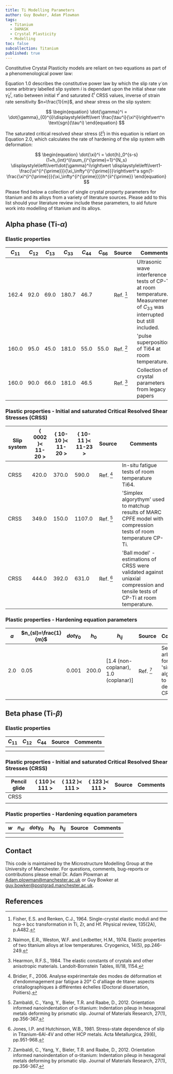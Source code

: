 ```yaml
---
title: Ti Modelling Parameters
author: Guy Bowker, Adam Plowman
tags:
  - Titanium
  - DAMASK
  - Crystal Plasticity
  - Modelling
toc: false
subcollection: Titanium
published: true
---
```


Constitutive Crystal Plasticity models are reliant on two equations as part of a phenomenological power law:

Equation 1.0 describes the constitutive power law by which the slip rate $\dot{\gamma}$ on some arbitrary labelled slip system $i$ is dependant upon the initial shear rate $\dot{\gamma}_{0}^{i}$, ratio between initial $\tau^i$ and saturated $\xi^i$ CRSS values, inverse of strain rate sensitivity $n=\frac{1}{m}$, and shear stress on the slip system:

$$
\begin{equation}
\dot{\gamma}^i = \dot{\gamma}_{0}^{i}\displaystyle\left\lvert \frac{\tau^i}{\xi^i}\right\vert^n \text{sgn}(\tau^i)
\end{equation}
$$
	
The saturated critical resolved shear stress ($\xi^i$) in this equation is reliant on Equation 2.0, which calculates the rate of hardening of the slip system with deformation:

$$
\begin{equation}
\dot{\xi}^i = \dot{h}_0^{s-s}(1+h_{int}^i)\sum_{i^{\prime}=1}^{N_s} \displaystyle\left\lvert\dot{\gamma}^i\right\vert \displaystyle\left\lvert1-\frac{\xi^{i^{\prime}}}{\xi_\infty^{i^{\prime}}}\right\vert^a sgn(1-\frac{\xi^{i^{\prime}}}{\xi_\infty^{i^{\prime}}})h^{ii^{\prime}}
\end{equation}
$$

Please find below a collection of single crystal property parameters for titanium and its alloys from a variety of literature sources.
Please add to this list should your literature review include these parameters, to aid future work into modelling of titanium and its alloys.


## Alpha phase (Ti-$\alpha$)
### Elastic properties

| $C_{11}$ | $C_{12}$ | $C_{13}$ | $C_{33}$ | $C_{44}$ | $C_{66}$ | Source    | Comments                                                                                                                     |
| -------- | -------- | -------- | -------- | -------- | -------- | --------- | ---------------------------------------------------------------------------------------------------------------------------- |
| 162.4    | 92.0     | 69.0     | 180.7    | 46.7     |          | Ref. [^1] | Ultrasonic wave interference tests of CP-Ti at room temperature. Measurement of $C_{33}$ was interrupted but still included. |
| 160.0    | 95.0     | 45.0     | 181.0    | 55.0     | 55.0     | Ref. [^2] | 'pulse superposition' of Ti64 at room temperature.                                                                           |
| 160.0    | 90.0     | 66.0     | 181.0    | 46.5     |          | Ref. [^3] | Collection of crystal parameters from legacy papers |

### Plastic properties - Initial and saturated Critical Resolved Shear Stresses (CRSS)

| Slip system |   \{ 0002 \}\< 11-20 \>   |   \{ 10-10 \}\< 11-20 \>   |   \{ 10-11 \}\< 11-23 \>   |   Source  | Comments |
| ----------- | --------------------- |  --------------------- | ---------------------- | --------- | -------- |
| CRSS        | 420.0                 |  370.0                 | 590.0                  | Ref. [^4] | In-situ fatigue tests of room temperature Ti64. |
| CRSS        | 349.0                 |  150.0                 | 1107.0                 | Ref. [^5] | 'Simplex algorythym' used to matchup results of MARC CPFE model with compression tests of room temperature CP-Ti. |
| CRSS        | 444.0                 |  392.0                 | 631.0                 | Ref. [^6] | 'Ball model' - estimations of CRSS were validated against uniaxial compression and tensile tests of CP-Ti at room temperature. |

### Plastic properties - Hardening equation parameters

| $a$ | $n_{sl}=\frac{1}{m}$ | $dot{\gamma}_0$ | $h_0$ |  $h_{ij}$  |   Source  | Comments |
| --- | -------------------- | --------------- | ----- | ---------- | --------- | -------- |
| 2.0 | 0.05                 | 0.001           | 200.0 | [1.4 (non-coplanar), 1.0 (coplanar)] | Ref. [^5] | Set arbritrarily for use in 'simplex algorythim to determine CRSS' |
|     |                      |                 |       |          |           |          |


## Beta phase (Ti-$\beta$)
### Elastic properties

| $C_{11}$ | $C_{12}$ | $C_{44}$ | Source | Comments |
|  ------- | -------- | -------- | ------ | -------- |
|          |          |          |        |          |
|          |          |          |        |          |

### Plastic properties - Initial and saturated Critical Resolved Shear Stresses (CRSS)

| Pencil glide |   \{ 110 \}\< 111 \>   |   \{ 112 \}\< 111 \>   |   \{ 123 \}\< 111 \>   | Source | Comments |
| ------------ | ------------------ |  ----------------- | ------------------ | ------ | -------- |
|     CRSS     |                    |                    |                    |        |          |
|              |                    |                    |                    |        |          |

### Plastic properties - Hardening equation parameters

| $w$ | $n_{sl}$ | $dot{\gamma}_0$ | $h_0$ | $h_{ij}$ | Source | Comments |
| --- | -------- | --------------- | ----- | -------- | ------ | -------- |
|     |          |                 |       |          |        |          |
|     |          |                 |       |          |        |          |


## Contact

This code is maintained by the Microstructure Modelling Group at the University of Manchester. For questions, comments, bug-reports or contributions please email Dr. Adam Plowman at [Adam.plowman@manchester.ac.uk](mailto:Adam.plowman@manchester.ac.uk) or Guy Bowker at [guy.bowker@postgrad.manchester.ac.uk](mailto:guy.bowker@postgrad.manchester.ac.uk).

## References

[^1]: Fisher, E.S. and Renken, C.J., 1964. Single-crystal elastic moduli and the hcp→ bcc transformation in Ti, Zr, and Hf. Physical review, 135(2A), p.A482.
[^2]: Naimon, E.R., Weston, W.F. and Ledbetter, H.M., 1974. Elastic properties of two titanium alloys at low temperatures. Cryogenics, 14(5), pp.246-249.
[^3]: Hearmon, R.F.S., 1984. The elastic constants of crystals and other anisotropic materials. Landolt-Bornstein Tables, III/18, 1154.
[^4]: Bridier, F., 2006. Analyse expérimentale des modes de déformation et d'endommagement par fatigue à 20° C d'alliage de titane: aspects cristallographiques à différentes échelles (Doctoral dissertation, Poitiers).
[^5]: Zambaldi, C., Yang, Y., Bieler, T.R. and Raabe, D., 2012. Orientation informed nanoindentation of α-titanium: Indentation pileup in hexagonal metals deforming by prismatic slip. Journal of Materials Research, 27(1), pp.356-367.
[^6]: Jones, I.P. and Hutchinson, W.B., 1981. Stress-state dependence of slip in Titanium-6Al-4V and other HCP metals. Acta Metallurgica, 29(6), pp.951-968.





